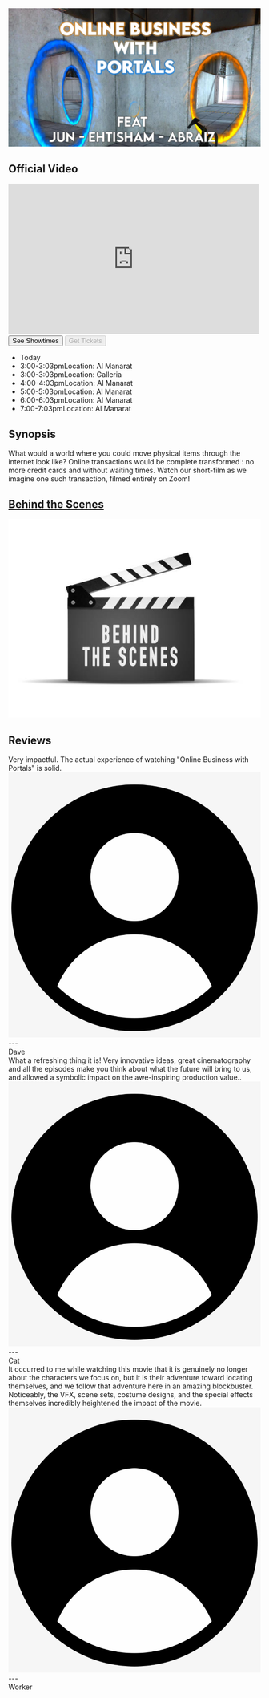 <html lang="en">
<head>
  <meta charset="utf-8">
  <meta name="viewport" content="width=device-width, initial-scale=1">

  <title>30MFF</title>
  <meta name="description" content="A simple HTML5 Template for new projects.">
  <meta name="author" content="SitePoint">
  <link rel="stylesheet" href="./styles.css">
  <link rel="preconnect" href="https://fonts.googleapis.com">
  <link rel="preconnect" href="https://fonts.gstatic.com" crossorigin>
  <link href="https://fonts.googleapis.com/css2?family=Lora:wght@400;500&display=swap" rel="stylesheet">
</head>

<body>
  <div class="mainContainer">
    <section class="posterContainer">
      <img class="poster" src="./public/poster.png"/>
    </section>
    <div class="spacing"></div>
    <h2> Official Video </h2>
    <div class="videoContainer">
      <iframe 
        width="500"
        height="300"
        src="https://www.youtube.com/embed/S3lyfp3qGz4"
        title="YouTube video player"
        frameborder="0"
        allow="accelerometer; autoplay; clipboard-write; encrypted-media; gyroscope; picture-in-picture"
        allowfullscreen>
      </iframe>
    </div>
    <div class="videoButtonContainer">
      <button id="showtimeButton">
        See Showtimes
      </button>
      <button disabled>
        Get Tickets
      </button>
    </div>
    <ul class="showtimesContainer">
      <li>Today</li>
      <li><span>3:00-3:03pm</span><span>Location: Al Manarat</span></li>
      <li><span>3:00-3:03pm</span><span>Location: Galleria</span></li>
      <li><span>4:00-4:03pm</span><span>Location: Al Manarat</span></li>
      <li><span>5:00-5:03pm</span><span>Location: Al Manarat</span></li>
      <li><span>6:00-6:03pm</span><span>Location: Al Manarat</span></li>
      <li><span>7:00-7:03pm</span><span>Location: Al Manarat</span></li>
    </ul>
    <div class="spacing"></div>
    <h2> Synopsis </h2>
    <span class="synopsis">
      What would a world where you could move physical items through the internet look like? Online transactions would be complete transformed : no more credit cards and without waiting times.
      Watch our short-film as we imagine one such transaction, filmed entirely on Zoom!
    </span>
    <div class="spacing"></div>
    <a href="behindTheScenes"><h2> Behind the Scenes </h2></a>
    <a href="behindTheScenes">
      <div class="videoContainer">
        <img class="image" src="./public/behind_the_scenes.jpg">
      </div>
    </a>
    <div class="spacing"></div>
    <h2> Reviews </h2>
    <div class="reviewContainer">
      <div class="review">
        Very impactful. The actual experience of watching "Online Business with Portals" is solid.
        <div class="flexCenter">
          <img class="profileIcon" src="./public/profile.png"/>
          <div class="spacingSmall"></div>
          ---
          <div class="spacingSmall"></div>
          Dave 
        </div>
      </div>
      <div class="review">
        What a refreshing thing it is! Very innovative ideas, great cinematography and all the episodes
        make you think about what the future will bring to us, and allowed a symbolic impact on the
        awe-inspiring production value..
        <div class="flexCenter">
          <img class="profileIcon" src="./public/profile.png"/>
          <div class="spacingSmall"></div>
          ---
          <div class="spacingSmall"></div>
          Cat
        </div>
      </div>
      <div class="review">
        It occurred to me while watching this movie that it is genuinely no longer about the characters 
        we focus on, but it is their adventure toward locating themselves, and we follow that adventure
         here in an amazing blockbuster. Noticeably, the VFX, scene sets, 
         costume designs, and the special effects themselves incredibly heightened the impact of the movie.
        <div class="flexCenter">
          <img class="profileIcon" src="./public/profile.png"/>
          <div class="spacingSmall"></div>
          ---
          <div class="spacingSmall"></div>
          Worker
        </div>
      </div>
    </div>
    <div class="spacing"></div>
  </div>

  <script src="code.js"></script>
</body>
</html>